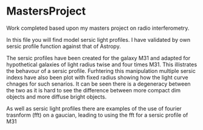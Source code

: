 # MastersProject
Work completed based upon my masters project on radio interferometry.

In this file you will find model sersic light profiles. I have validated by own sersic profile function against that of Astropy.

The sersic profiles have been created for the galaxy M31 and adapted for hypothetical galaxies of light radius twise and four times M31. This illistrates the behavour of a sersic profile.
Furhtering this manipulation multiple sersic indexs have also been plot with fixed radius showing how the light curve chnages for such senarios.
It can be seen there is a degeneracy between the two as it is hard to see the difference between more compact dim objects and more diffuse bright objects. 

As well as sersic light profiles there are examples of the use of fourier trasnform (fft) on a gaucian, leading to using the fft for a sersic profile of M31

